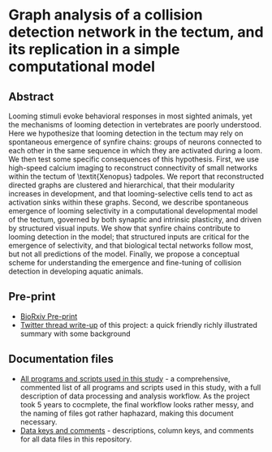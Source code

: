 Graph analysis of a collision detection network in the tectum, and its replication in a simple computational model
==============================================

## Abstract

Looming stimuli evoke behavioral responses in most sighted animals, yet the mechanisms of looming detection in vertebrates are poorly understood. Here we hypothesize that looming detection in the tectum may rely on spontaneous emergence of synfire chains: groups of neurons connected to each other in the same sequence in which they are activated during a loom. We then test some specific consequences of this hypothesis. First, we use high-speed calcium imaging to reconstruct connectivity of small networks within the tectum of \textit{Xenopus} tadpoles. We report that reconstructed directed graphs are clustered and hierarchical, that their modularity increases in development, and that looming-selective cells tend to act as activation sinks within these graphs. Second, we describe spontaneous emergence of looming selectivity in a computational developmental model of the tectum, governed by both synaptic and intrinsic plasticity, and driven by structured visual inputs. We show that synfire chains contribute to looming detection in the model; that structured inputs are critical for the emergence of selectivity, and that biological tectal networks follow most, but not all predictions of the model. Finally, we propose a conceptual scheme for understanding the emergence and fine-tuning of collision detection in developing aquatic animals.

## Pre-print

* [BioRxiv Pre-print](https://www.biorxiv.org/content/10.1101/589887v1)
* [Twitter thread write-up](https://twitter.com/ampanmdagaba/status/1110894636359471110) of this project: a quick friendly richly illustrated summary with some background

## Documentation files

* [All programs and scripts used in this study](/Documentation/Description_programs.md) - a comprehensive, commented list of all programs and scripts used in this study, with a full description of data processing and analysis workflow. As the project took 5 years to cocmplete, the final workflow looks rather messy, and the naming of files got rather haphazard, making this document necessary.
* [Data keys and comments](/Documentation/Description_data.md) - descriptions, column keys, and comments for all data files in this repository.
